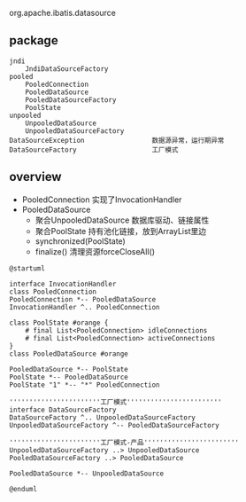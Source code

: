 org.apache.ibatis.datasource

## package
```
jndi
    JndiDataSourceFactory
pooled
    PooledConnection
    PooledDataSource
    PooledDataSourceFactory
    PoolState
unpooled
    UnpooledDataSource
    UnpooledDataSourceFactory
DataSourceException                 数据源异常，运行期异常
DataSourceFactory                   工厂模式
```

## overview
* PooledConnection 实现了InvocationHandler
* PooledDataSource
  * 聚合UnpooledDataSource 数据库驱动、链接属性
  * 聚合PoolState 持有池化链接，放到ArrayList里边
  * synchronized(PoolState)
  * finalize() 清理资源forceCloseAll()
  
```plantuml
@startuml

interface InvocationHandler
class PooledConnection
PooledConnection *-- PooledDataSource
InvocationHandler ^.. PooledConnection 

class PoolState #orange {
    # final List<PooledConnection> idleConnections
    # final List<PooledConnection> activeConnections 
}
class PooledDataSource #orange

PooledDataSource *-- PoolState
PoolState *-- PooledDataSource
PoolState "1" *-- "*" PooledConnection

'''''''''''''''''''''''工厂模式''''''''''''''''''''''''
interface DataSourceFactory
DataSourceFactory ^.. UnpooledDataSourceFactory
UnpooledDataSourceFactory ^-- PooledDataSourceFactory

'''''''''''''''''''''''工厂模式-产品''''''''''''''''''''''''
UnpooledDataSourceFactory ..> UnpooledDataSource
PooledDataSourceFactory ..> PooledDataSource

PooledDataSource *-- UnpooledDataSource

@enduml
```